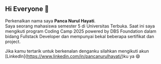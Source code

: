 ## Hi Everyone 👋

<!--
**pancanurull/pancanurull** is a ✨ _special_ ✨ repository because its `README.md` (this file) appears on your GitHub profile.

Here are some ideas to get you started:

- 🔭 I’m currently working on ...
- 🌱 I’m currently learning ...
- 👯 I’m looking to collaborate on ...
- 🤔 I’m looking for help with ...
- 💬 Ask me about ...
- 📫 How to reach me: ...
- 😄 Pronouns: ...
- ⚡ Fun fact: ...
-->

Perkenalkan nama saya **Panca Nurul Hayati**. <br>
Saya seorang mahasiswa semester 5 di Universitas Terbuka. Saat ini saya mengikuti program Coding Camp 2025 powered by DBS Foundation dalam bidang Fullstack Developer dan mempunyai bekal beberapa sertifikat dan project.<br>


Jika kamu tertarik untuk berkenalan denganku silahkan mengikuti akun [Linkedln]{https://www.linkedin.com/in/pancanurulhayati/)ku ya 😄
